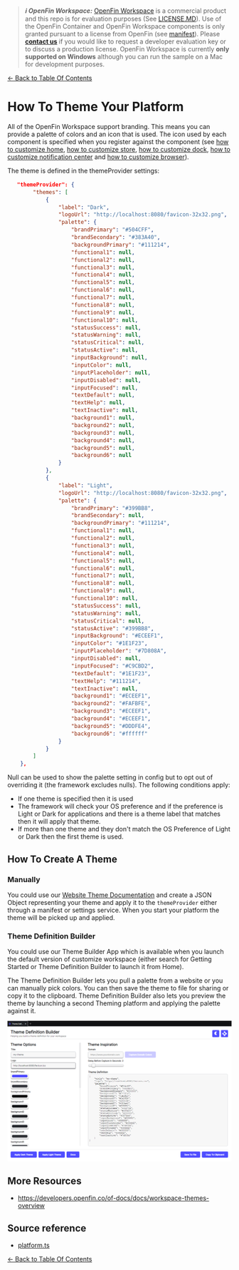 > **_:information_source: OpenFin Workspace:_** [OpenFin Workspace](https://www.openfin.co/workspace/) is a commercial product and this repo is for evaluation purposes (See [LICENSE.MD](../LICENSE.MD)). Use of the OpenFin Container and OpenFin Workspace components is only granted pursuant to a license from OpenFin (see [manifest](../public/manifest.fin.json)). Please [**contact us**](https://www.openfin.co/workspace/poc/) if you would like to request a developer evaluation key or to discuss a production license.
> OpenFin Workspace is currently **only supported on Windows** although you can run the sample on a Mac for development purposes.

[<- Back to Table Of Contents](../README.md)

# How To Theme Your Platform

All of the OpenFin Workspace support branding. This means you can provide a palette of colors and an icon that is used. The icon used by each component is specified when you register against the component (see [how to customize home](./how-to-customize-home.md), [how to customize store](./how-to-customize-store.md), [how to customize dock](./how-to-customize-dock.md), [how to customize notification center](./how-to-customize-notification-center.md) and [how to customize browser](./how-to-customize-browser.md)).

The theme is defined in the themeProvider settings:

```json
   "themeProvider": {
        "themes": [
            {
                "label": "Dark",
                "logoUrl": "http://localhost:8080/favicon-32x32.png",
                "palette": {
                    "brandPrimary": "#504CFF",
                    "brandSecondary": "#383A40",
                    "backgroundPrimary": "#111214",
                    "functional1": null,
                    "functional2": null,
                    "functional3": null,
                    "functional4": null,
                    "functional5": null,
                    "functional6": null,
                    "functional7": null,
                    "functional8": null,
                    "functional9": null,
                    "functional10": null,
                    "statusSuccess": null,
                    "statusWarning": null,
                    "statusCritical": null,
                    "statusActive": null,
                    "inputBackground": null,
                    "inputColor": null,
                    "inputPlaceholder": null,
                    "inputDisabled": null,
                    "inputFocused": null,
                    "textDefault": null,
                    "textHelp": null,
                    "textInactive": null,
                    "background1": null,
                    "background2": null,
                    "background3": null,
                    "background4": null,
                    "background5": null,
                    "background6": null
                }
            },
            {
                "label": "Light",
                "logoUrl": "http://localhost:8080/favicon-32x32.png",
                "palette": {
                    "brandPrimary": "#399BB8",
                    "brandSecondary": null,
                    "backgroundPrimary": "#111214",
                    "functional1": null,
                    "functional2": null,
                    "functional3": null,
                    "functional4": null,
                    "functional5": null,
                    "functional6": null,
                    "functional7": null,
                    "functional8": null,
                    "functional9": null,
                    "functional10": null,
                    "statusSuccess": null,
                    "statusWarning": null,
                    "statusCritical": null,
                    "statusActive": "#399BB8",
                    "inputBackground": "#ECEEF1",
                    "inputColor": "#1E1F23",
                    "inputPlaceholder": "#7D808A",
                    "inputDisabled": null,
                    "inputFocused": "#C9CBD2",
                    "textDefault": "#1E1F23",
                    "textHelp": "#111214",
                    "textInactive": null,
                    "background1": "#ECEEF1",
                    "background2": "#FAFBFE",
                    "background3": "#ECEEF1",
                    "background4": "#ECEEF1",
                    "background5": "#DDDFE4",
                    "background6": "#ffffff"
                }
            }
        ]
    },
```

Null can be used to show the palette setting in config but to opt out of overriding it (the framework excludes nulls). The following conditions apply:

- If one theme is specified then it is used
- The framework will check your OS preference and if the preference is Light or Dark for applications and there is a theme label that matches then it will apply that theme.
- If more than one theme and they don't match the OS Preference of Light or Dark then the first theme is used.

## How To Create A Theme

### Manually

You could use our [Website Theme Documentation](https://developers.openfin.co/of-docs/docs/workspace-themes-overview) and create a JSON Object representing your theme and apply it to the `themeProvider` either through a manifest or settings service. When you start your platform the theme will be picked up and applied.

### Theme Definition Builder

You could use our Theme Builder App which is available when you launch the default version of customize workspace (either search for Getting Started or Theme Definition Builder to launch it from Home).

The Theme Definition Builder lets you pull a palette from a website or you can manually pick colors. You can then save the theme to file for sharing or copy it to the clipboard. Theme Definition Builder also lets you preview the theme by launching a second Theming platform and applying the palette against it.

![Theme Definition Builder](./assets/theme-definition-builder.png)

## More Resources

- <https://developers.openfin.co/of-docs/docs/workspace-themes-overview>

## Source reference

- [platform.ts](../client/src/framework/platform.ts)

[<- Back to Table Of Contents](../README.md)
